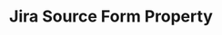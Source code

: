 ---
# -------------------------- #
#     USING THIS TEMPLATE    #
# -------------------------- #

## NEED HELP USING THIS TEMPLATE? SEE:
## https://docs-about-stitch-docs.netlify.com/reference/connect-templates/destination-form-property/
## FOR INSTRUCTIONS & REFERENCE INFO


# -------------------------- #
#        CONTENT TYPE        #
# -------------------------- #

content-type: "api-form"
form-type: "source"
key: "source-form-properties-jira-object"


# -------------------------- #
#        OBJECT INFO         #
# -------------------------- #

title: "Jira Source Form Property"
api-type: "platform.jira"
display-name: "Jira"

source-type: "saas"
docs-name: "jira"

description: |
  Stitch's {{ form-property.display-name }} source can connect to self-managed (hosted) or cloud-hosted instances. **Note**: The steps for connecting each type of instance vary. Refer to [our {{ form-property.display-name }} documentation]({{ doc-link }}) for more info.


# -------------------------- #
#      OBJECT ATTRIBUTES     #
# -------------------------- #

uses-start-date: true

object-attributes:
  - name: "base_url"
    type: "string"
    required: true
    description: |
      The base URL for the user's {{ form-property.display-name }} instance.

      **Note**: If connecting a self-managed (hosted) instance, the server must use the `HTTPs` protocl or the connection will fail.
    value: "<NAME>.atlassian.net"

  - name: "password"
    type: "string"
    required: true
    description: |
      Depending on the type of {{ form-property.display-name }} instance being connected, this value should be one of the following:

      - **For a self-managed instance**, this will be the password associated with the `username`.
      - **For a cloud-hosted instance**, this will be an API token generated by the user (`username`). Refer to [our JIRA documentation]({{ doc-link | append: "/#generate-jira-api-token" }}) for instructions on generating the token.
    value: "<PASSWORD_OR_API_TOKEN>"

  - name: "username"
    type: "string"
    required: true
    description: |
      The user's {{ form-property.display-name }} username. This will typically be the email address the user uses to sign into {{ form-property.display-name }}.
    value: "<NAME>@<DOMAIN>.com"
---